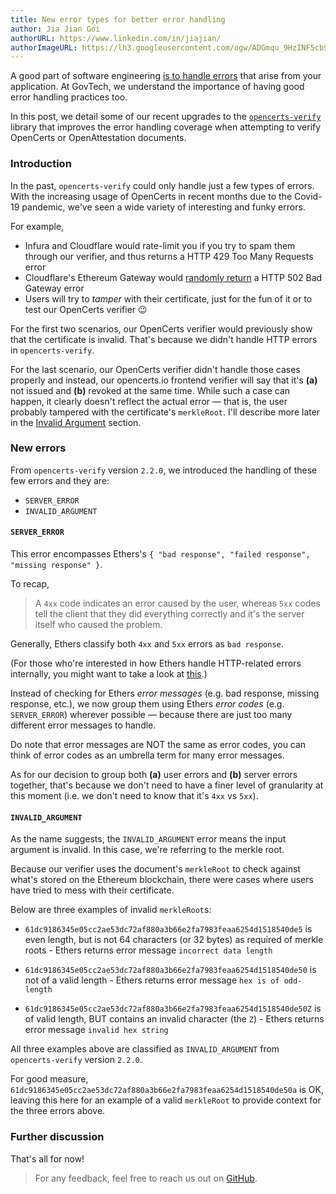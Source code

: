 ```yaml
---
title: New error types for better error handling
author: Jia Jian Goi
authorURL: https://www.linkedin.com/in/jiajian/
authorImageURL: https://lh3.googleusercontent.com/ogw/ADGmqu_9HzINF5cbSsYkYuo-PztvTbj6_xHJm_sGRKVH=s192-c-mo
---
```


A good part of software engineering [is to handle errors](https://medium.com/swlh/getting-error-handling-right-9a1d39da0fa3) that arise from your application. At GovTech, we understand the importance of having good error handling practices too.

In this post, we detail some of our recent upgrades to the [`opencerts-verify`](https://github.com/OpenCerts/verify/pull/10) library that improves the error handling coverage when attempting to verify OpenCerts or OpenAttestation documents.

### Introduction

In the past, `opencerts-verify` could only handle just a few types of errors. With the increasing usage of OpenCerts in recent months due to the Covid-19 pandemic, we've seen a wide variety of interesting and funky errors.

For example,

- Infura and Cloudflare would rate-limit you if you try to spam them through our verifier, and thus returns a HTTP 429 Too Many Requests error
- Cloudflare's Ethereum Gateway would [randomly return](https://community.cloudflare.com/t/ethereum-gateway-random-502-error/195144) a HTTP 502 Bad Gateway error
- Users will try to _tamper_ with their certificate, just for the fun of it or to test our OpenCerts verifier 😉

For the first two scenarios, our OpenCerts verifier would previously show that the certificate is invalid. That's because we didn't handle HTTP errors in `opencerts-verify`.

For the last scenario, our OpenCerts verifier didn't handle those cases properly and instead, our opencerts.io frontend verifier will say that it's **(a)** not issued and **(b)** revoked at the same time. While such a case can happen, it clearly doesn't reflect the actual error — that is, the user probably tampered with the certificate's `merkleRoot`. I'll describe more later in the [Invalid Argument](#invalid-argument) section.

### New errors

From `opencerts-verify` version `2.2.0`, we introduced the handling of these few errors and they are:

- `SERVER_ERROR`
- `INVALID_ARGUMENT`

#### `SERVER_ERROR`

This error encompasses Ethers's `{ "bad response", "failed response", "missing response" }`.

To recap,

> A `4xx` code indicates an error caused by the user, whereas `5xx` codes tell the client that they did everything correctly and it's the server itself who caused the problem.

Generally, Ethers classify both `4xx` and `5xx` errors as `bad response`.

(For those who're interested in how Ethers handle HTTP-related errors internally, you might want to take a look at [this](https://github.com/ethers-io/ethers.js/blob/9640e864a68b4a9e84e820f0ceaf1eb56c66715f/packages/web/src.ts/index.ts).)

Instead of checking for Ethers _error messages_ (e.g. bad response, missing response, etc.), we now group them using Ethers _error codes_ (e.g. `SERVER_ERROR`) wherever possible — because there are just too many different error messages to handle.

Do note that error messages are NOT the same as error codes, you can think of error codes as an umbrella term for many error messages.

As for our decision to group both **(a)** user errors and **(b)** server errors together, that's because we don't need to have a finer level of granularity at this moment (i.e. we don't need to know that it's `4xx` vs `5xx`).

#### `INVALID_ARGUMENT`

As the name suggests, the `INVALID_ARGUMENT` error means the input argument is invalid. In this case, we're referring to the merkle root.

Because our verifier uses the document's `merkleRoot` to check against what's stored on the Ethereum blockchain, there were cases where users have tried to mess with their certificate.

Below are three examples of invalid `merkleRoot`s:

- `61dc9186345e05cc2ae53dc72af880a3b66e2fa7983feaa6254d1518540de5` is even length, but is not 64 characters (or 32 bytes) as required of merkle roots - Ethers returns error message `incorrect data length`
- `61dc9186345e05cc2ae53dc72af880a3b66e2fa7983feaa6254d1518540de50` is not of a valid length - Ethers returns error message `hex is of odd-length`

- `61dc9186345e05cc2ae53dc72af880a3b66e2fa7983feaa6254d1518540de50Z` is of valid length, BUT contains an invalid character (the `Z`) - Ethers returns error message `invalid hex string`

All three examples above are classified as `INVALID_ARGUMENT` from `opencerts-verify` version `2.2.0`.

For good measure, `61dc9186345e05cc2ae53dc72af880a3b66e2fa7983feaa6254d1518540de50a` is OK, leaving this here for an example of a valid `merkleRoot` to provide context for the three errors above.

### Further discussion

That's all for now!

> For any feedback, feel free to reach us out on [GitHub](https://github.com/OpenCerts).
